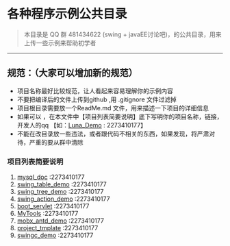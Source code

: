 # 各种程序示例公共目录
> 本目录是 QQ 群 481434622 (swing + javaEE讨论吧)，的公共目录，用来上传一些示例来帮助初学者

***

## 规范：（大家可以增加新的规范）
* 项目名称最好比较规范，让人看起来容易理解你的示例内容
* 不要把编译后的文件上传到github ,用 .gitignore 文件过滤掉
* 项目根目录需要放一个ReadMe.md 文件，用来描述一下项目的详细信息
* 如果可以 ，在本文件中【项目列表简要说明】底下写明你的项目名称，链接，开发人的qq 【如：[Luna_Demo](https://github.com/alvin198761/Luna_Demo/) : 2273410177】
* 不能在改目录放一些违法，或者跟代码不相关的东西，如果发现，将严肃对待，严重的要从群中清除
### 项目列表简要说明 
1. [mysql_doc](https://github.com/alvin198761/Luna_Demo/tree/master/mysql_doc) :2273410177
2. [swing_table_demo](https://github.com/alvin198761/Luna_Demo/tree/master/swing_table_demo) :2273410177
3. [swing_tree_demo](https://github.com/alvin198761/Luna_Demo/tree/master/swing_tree_demo) :2273410177
4. [swing_action_demo](https://github.com/alvin198761/Luna_Demo/tree/master/swing_action_demo) :2273410177
5. [boot_servlet](https://github.com/alvin198761/Luna_Demo/tree/master/boot_servlet) :2273410177
6. [MyTools](https://github.com/alvin198761/Luna_Demo/tree/master/MyTools) :2273410177
7. [mobx_antd_demo](https://github.com/alvin198761/Luna_Demo/tree/master/mobx_antd_demo) :2273410177
8. [project_tmplate](https://github.com/alvin198761/Luna_Demo/tree/master/project_tmplate) :2273410177
9. [swingc_demo](https://github.com/alvin198761/Luna_Demo/tree/master/swingc_demo) :2273410177

